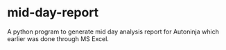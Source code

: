 # mid-day-report
A python program to generate mid day analysis report for Autoninja which earlier was done through MS Excel. 

